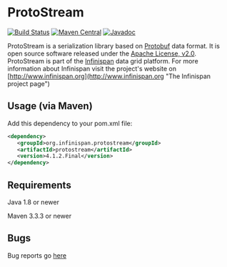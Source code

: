 # ProtoStream
[![Build Status](https://travis-ci.org/infinispan/protostream.svg?branch=4.1.x)](https://travis-ci.org/infinispan/protostream)
[![Maven Central](https://img.shields.io/badge/maven%20central-4.1.2.Final-brightgreen.svg)](http://search.maven.org/#artifactdetails|org.infinispan.protostream|protostream|4.1.2.Final|)
[![Javadoc](https://javadoc-emblem.rhcloud.com/doc/org.infinispan.protostream/protostream/badge.svg)](http://www.javadoc.io/doc/org.infinispan.protostream/protostream)

ProtoStream is a serialization library based on [Protobuf](https://github.com/google/protobuf) data format. It is open source software released under the
[Apache License, v2.0](http://www.apache.org/licenses/LICENSE-2.0.html "The Apache License, v2.0").
ProtoStream is part of the [Infinispan](https://github.com/infinispan/infinispan) data grid platform. For more information about Infinispan visit the project's
website on [http://www.infinispan.org](http://www.infinispan.org "The Infinispan project page")


Usage (via Maven)
-----------------

Add this dependency to your pom.xml file:
   
```xml
<dependency>
   <groupId>org.infinispan.protostream</groupId>
   <artifactId>protostream</artifactId>
   <version>4.1.2.Final</version>
</dependency>
```

Requirements
------------

Java 1.8 or newer

Maven 3.3.3 or newer

Bugs
----
Bug reports go [here](https://issues.jboss.org/projects/IPROTO)

